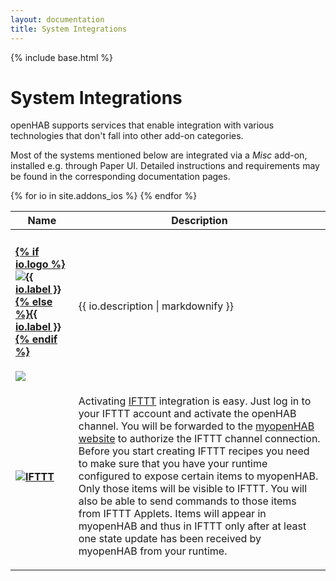 ```yaml
---
layout: documentation
title: System Integrations
---
```


{% include base.html %}

# System Integrations

openHAB supports services that enable integration with various technologies that don't fall into other add-on categories.

Most of the systems mentioned below are integrated via a *Misc* add-on, installed e.g. through Paper UI.
Detailed instructions and requirements may be found in the corresponding documentation pages.

<!-- selection not needed for now table id="ios-select" class="striped">
  <tbody>
    <tr>
      <td width="20%">
        <p>
          <input type="checkbox" class="filled-in" id="manual-checkbox" />
          <label for="manual-checkbox"><img src="{{base}}/images/tag-install-manual.svg"></label>
        </p>
      </td>
      <td>
        <p>
        Some openHAB 1 service modules have not yet completed validation for inclusion in the distribution; however, they may indeed work properly under openHAB 2.
        All openHAB 1 addons can be downloaded in a <a href="https://bintray.com/openhab/mvn/download_file?file_path=org%2Fopenhab%2Fdistro%2Fopenhab%2F1.9.0%2Fopenhab-1.9.0-addons.zip">zip file</a>.
        We need your help testing them so that they may be easily installed in a future distribution.
        Please see the <a href="{{base}}/developers/development/compatibilitylayer.html#how-to-use-openhab-1x-add-ons-that-are-not-part-of-the-distribution">compatibility layer documentation</a> and
        also search the <a href="https://community.openhab.org">openHAB community forum</a> for the latest information and steps for manual installation.
        </p>
      </td>
    </tr>
  </tbody>
</table -->

<table id="ios-overview" class="bordered addon-table">
  <thead>
    <tr>
      <th data-field="label" width="20%">Name</th>
      <th data-field="description">Description</th>
    </tr>
  </thead>
  <tbody>
    {% for io in site.addons_ios %}
    <!-- <tr class="install-{{io.install}} since-{{io.since}}"> -->
    <tr>
      <td>
        <h4><a href="{{base}}{{io.url}}">{% if io.logo %}<img class="logo" src="{{base}}/{{io.logo}}" title="{{ io.label }}" alt="{{ io.label }}" />{% else %}{{ io.label }}{% endif %}</a></h4>
        <img src="{{base}}/images/tag-install-{{io.install}}.svg">
      </td>
      <td>{{ io.description | markdownify }}</td>
    </tr>
    {% endfor %}
    <tr>
      <td>
        <h4><a href="https://www.myopenhab.org/" target="_blank"><img class="logo" src="{{base}}/images/addons/ifttt.png" title="IFTTT" alt="IFTTT" /></a></h4>
      </td>
      <td>
        <p>
        Activating <a href="https://ifttt.com" target="_blank">IFTTT</a> integration is easy.
        Just log in to your IFTTT account and activate the openHAB channel.
        You will be forwarded to the <a href="https://www.myopenhab.org/" target="_blank">myopenHAB website</a> to authorize the IFTTT channel connection.
        Before you start creating IFTTT recipes you need to make sure that you have your runtime configured to expose certain items to myopenHAB.
        Only those items will be visible to IFTTT.
        You will also be able to send commands to those items from IFTTT Applets.
        Items will appear in myopenHAB and thus in IFTTT only after at least one state update has been received by myopenHAB from your runtime.
        </p>
      </td>
    </tr>
 </tbody>
</table>
